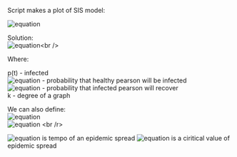 Script makes a plot of SIS model:


![equation](https://latex.codecogs.com/gif.latex?\frac{dp}{dt}&space;=&space;-\beta&space;k&space;p^2&space;&plus;&space;(\beta&space;k&space;-&space;\gamma)p)


Solution:<br />
![equation](https://latex.codecogs.com/gif.latex?p(t)&space;=&space;\frac{p_0&space;(\beta&space;k&space;-&space;\gamma)}{p_0&space;\beta&space;k&space;-&space;(\gamma&space;-&space;\beta&space;k(1&space;-&space;p_0))e^{-(\beta&space;k&space;-&space;\gamma)t}})<br />

Where:<br />

p(t) - infected <br />
![equation](https://latex.codecogs.com/gif.latex?\beta) - probability that healthy pearson will be infected <br />
![equation](https://latex.codecogs.com/gif.latex?\gamma) - probability that infected pearson will recover <br />
k - degree of a graph <br />

We can also define: <br />
![equation](https://latex.codecogs.com/gif.latex?\lambda&space;=&space;\frac{\beta}{\gamma}) <br />
![equation](https://latex.codecogs.com/gif.latex?\lambda_c&space;=&space;\frac{1}{k}) <br /r>

![equation](https://latex.codecogs.com/gif.latex?\lambda) is tempo of an epidemic spread
![equation](https://latex.codecogs.com/gif.latex?\lambda_C) is a ciritical value of epidemic spread

 
